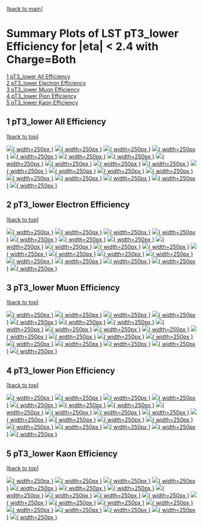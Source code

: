 [[back to main](./)]

# <a name="top"></a> Summary Plots of LST pT3_lower Efficiency for |eta| < 2.4 with Charge=Both

[1 pT3_lower All Efficiency](#1)<br/>[2 pT3_lower Electron Efficiency](#2)<br/>[3 pT3_lower Muon Efficiency](#3)<br/>[4 pT3_lower Pion Efficiency](#4)<br/>[5 pT3_lower Kaon Efficiency](#5)<br/>



## <a name="1"></a> 1 pT3_lower All Efficiency

 [[back to top](#top)]

[![](../mtv/var/pT3_lower_loweta_0_0_eff_pt.png){ width=250px }](pT3_lower_loweta_0_0_eff_pt.html)
[![](../mtv/var/pT3_lower_loweta_0_0_eff_ptzoom.png){ width=250px }](pT3_lower_loweta_0_0_eff_ptzoom.html)
[![](../mtv/var/pT3_lower_loweta_0_0_eff_ptlow.png){ width=250px }](pT3_lower_loweta_0_0_eff_ptlow.html)
[![](../mtv/var/pT3_lower_loweta_0_0_eff_ptlowzoom.png){ width=250px }](pT3_lower_loweta_0_0_eff_ptlowzoom.html)
[![](../mtv/var/pT3_lower_loweta_0_0_eff_ptmtv.png){ width=250px }](pT3_lower_loweta_0_0_eff_ptmtv.html)
[![](../mtv/var/pT3_lower_loweta_0_0_eff_ptmtvzoom.png){ width=250px }](pT3_lower_loweta_0_0_eff_ptmtvzoom.html)
[![](../mtv/var/pT3_lower_loweta_0_0_eff_eta.png){ width=250px }](pT3_lower_loweta_0_0_eff_eta.html)
[![](../mtv/var/pT3_lower_loweta_0_0_eff_etazoom.png){ width=250px }](pT3_lower_loweta_0_0_eff_etazoom.html)
[![](../mtv/var/pT3_lower_loweta_0_0_eff_etacoarse.png){ width=250px }](pT3_lower_loweta_0_0_eff_etacoarse.html)
[![](../mtv/var/pT3_lower_loweta_0_0_eff_etacoarsezoom.png){ width=250px }](pT3_lower_loweta_0_0_eff_etacoarsezoom.html)
[![](../mtv/var/pT3_lower_loweta_0_0_eff_phi.png){ width=250px }](pT3_lower_loweta_0_0_eff_phi.html)
[![](../mtv/var/pT3_lower_loweta_0_0_eff_phizoom.png){ width=250px }](pT3_lower_loweta_0_0_eff_phizoom.html)
[![](../mtv/var/pT3_lower_loweta_0_0_eff_phicoarse.png){ width=250px }](pT3_lower_loweta_0_0_eff_phicoarse.html)
[![](../mtv/var/pT3_lower_loweta_0_0_eff_phicoarsezoom.png){ width=250px }](pT3_lower_loweta_0_0_eff_phicoarsezoom.html)
[![](../mtv/var/pT3_lower_loweta_0_0_eff_dxy.png){ width=250px }](pT3_lower_loweta_0_0_eff_dxy.html)
[![](../mtv/var/pT3_lower_loweta_0_0_eff_dxycoarse.png){ width=250px }](pT3_lower_loweta_0_0_eff_dxycoarse.html)
[![](../mtv/var/pT3_lower_loweta_0_0_eff_dxycoarsezoom.png){ width=250px }](pT3_lower_loweta_0_0_eff_dxycoarsezoom.html)
[![](../mtv/var/pT3_lower_loweta_0_0_eff_dz.png){ width=250px }](pT3_lower_loweta_0_0_eff_dz.html)
[![](../mtv/var/pT3_lower_loweta_0_0_eff_dzcoarse.png){ width=250px }](pT3_lower_loweta_0_0_eff_dzcoarse.html)
[![](../mtv/var/pT3_lower_loweta_0_0_eff_dzcoarsezoom.png){ width=250px }](pT3_lower_loweta_0_0_eff_dzcoarsezoom.html)


## <a name="2"></a> 2 pT3_lower Electron Efficiency

 [[back to top](#top)]

[![](../mtv/var/pT3_lower_loweta_11_0_eff_pt.png){ width=250px }](pT3_lower_loweta_11_0_eff_pt.html)
[![](../mtv/var/pT3_lower_loweta_11_0_eff_ptzoom.png){ width=250px }](pT3_lower_loweta_11_0_eff_ptzoom.html)
[![](../mtv/var/pT3_lower_loweta_11_0_eff_ptlow.png){ width=250px }](pT3_lower_loweta_11_0_eff_ptlow.html)
[![](../mtv/var/pT3_lower_loweta_11_0_eff_ptlowzoom.png){ width=250px }](pT3_lower_loweta_11_0_eff_ptlowzoom.html)
[![](../mtv/var/pT3_lower_loweta_11_0_eff_ptmtv.png){ width=250px }](pT3_lower_loweta_11_0_eff_ptmtv.html)
[![](../mtv/var/pT3_lower_loweta_11_0_eff_ptmtvzoom.png){ width=250px }](pT3_lower_loweta_11_0_eff_ptmtvzoom.html)
[![](../mtv/var/pT3_lower_loweta_11_0_eff_eta.png){ width=250px }](pT3_lower_loweta_11_0_eff_eta.html)
[![](../mtv/var/pT3_lower_loweta_11_0_eff_etazoom.png){ width=250px }](pT3_lower_loweta_11_0_eff_etazoom.html)
[![](../mtv/var/pT3_lower_loweta_11_0_eff_etacoarse.png){ width=250px }](pT3_lower_loweta_11_0_eff_etacoarse.html)
[![](../mtv/var/pT3_lower_loweta_11_0_eff_etacoarsezoom.png){ width=250px }](pT3_lower_loweta_11_0_eff_etacoarsezoom.html)
[![](../mtv/var/pT3_lower_loweta_11_0_eff_phi.png){ width=250px }](pT3_lower_loweta_11_0_eff_phi.html)
[![](../mtv/var/pT3_lower_loweta_11_0_eff_phizoom.png){ width=250px }](pT3_lower_loweta_11_0_eff_phizoom.html)
[![](../mtv/var/pT3_lower_loweta_11_0_eff_phicoarse.png){ width=250px }](pT3_lower_loweta_11_0_eff_phicoarse.html)
[![](../mtv/var/pT3_lower_loweta_11_0_eff_phicoarsezoom.png){ width=250px }](pT3_lower_loweta_11_0_eff_phicoarsezoom.html)
[![](../mtv/var/pT3_lower_loweta_11_0_eff_dxy.png){ width=250px }](pT3_lower_loweta_11_0_eff_dxy.html)
[![](../mtv/var/pT3_lower_loweta_11_0_eff_dxycoarse.png){ width=250px }](pT3_lower_loweta_11_0_eff_dxycoarse.html)
[![](../mtv/var/pT3_lower_loweta_11_0_eff_dxycoarsezoom.png){ width=250px }](pT3_lower_loweta_11_0_eff_dxycoarsezoom.html)
[![](../mtv/var/pT3_lower_loweta_11_0_eff_dz.png){ width=250px }](pT3_lower_loweta_11_0_eff_dz.html)
[![](../mtv/var/pT3_lower_loweta_11_0_eff_dzcoarse.png){ width=250px }](pT3_lower_loweta_11_0_eff_dzcoarse.html)
[![](../mtv/var/pT3_lower_loweta_11_0_eff_dzcoarsezoom.png){ width=250px }](pT3_lower_loweta_11_0_eff_dzcoarsezoom.html)


## <a name="3"></a> 3 pT3_lower Muon Efficiency

 [[back to top](#top)]

[![](../mtv/var/pT3_lower_loweta_13_0_eff_pt.png){ width=250px }](pT3_lower_loweta_13_0_eff_pt.html)
[![](../mtv/var/pT3_lower_loweta_13_0_eff_ptzoom.png){ width=250px }](pT3_lower_loweta_13_0_eff_ptzoom.html)
[![](../mtv/var/pT3_lower_loweta_13_0_eff_ptlow.png){ width=250px }](pT3_lower_loweta_13_0_eff_ptlow.html)
[![](../mtv/var/pT3_lower_loweta_13_0_eff_ptlowzoom.png){ width=250px }](pT3_lower_loweta_13_0_eff_ptlowzoom.html)
[![](../mtv/var/pT3_lower_loweta_13_0_eff_ptmtv.png){ width=250px }](pT3_lower_loweta_13_0_eff_ptmtv.html)
[![](../mtv/var/pT3_lower_loweta_13_0_eff_ptmtvzoom.png){ width=250px }](pT3_lower_loweta_13_0_eff_ptmtvzoom.html)
[![](../mtv/var/pT3_lower_loweta_13_0_eff_eta.png){ width=250px }](pT3_lower_loweta_13_0_eff_eta.html)
[![](../mtv/var/pT3_lower_loweta_13_0_eff_etazoom.png){ width=250px }](pT3_lower_loweta_13_0_eff_etazoom.html)
[![](../mtv/var/pT3_lower_loweta_13_0_eff_etacoarse.png){ width=250px }](pT3_lower_loweta_13_0_eff_etacoarse.html)
[![](../mtv/var/pT3_lower_loweta_13_0_eff_etacoarsezoom.png){ width=250px }](pT3_lower_loweta_13_0_eff_etacoarsezoom.html)
[![](../mtv/var/pT3_lower_loweta_13_0_eff_phi.png){ width=250px }](pT3_lower_loweta_13_0_eff_phi.html)
[![](../mtv/var/pT3_lower_loweta_13_0_eff_phizoom.png){ width=250px }](pT3_lower_loweta_13_0_eff_phizoom.html)
[![](../mtv/var/pT3_lower_loweta_13_0_eff_phicoarse.png){ width=250px }](pT3_lower_loweta_13_0_eff_phicoarse.html)
[![](../mtv/var/pT3_lower_loweta_13_0_eff_phicoarsezoom.png){ width=250px }](pT3_lower_loweta_13_0_eff_phicoarsezoom.html)
[![](../mtv/var/pT3_lower_loweta_13_0_eff_dxy.png){ width=250px }](pT3_lower_loweta_13_0_eff_dxy.html)
[![](../mtv/var/pT3_lower_loweta_13_0_eff_dxycoarse.png){ width=250px }](pT3_lower_loweta_13_0_eff_dxycoarse.html)
[![](../mtv/var/pT3_lower_loweta_13_0_eff_dxycoarsezoom.png){ width=250px }](pT3_lower_loweta_13_0_eff_dxycoarsezoom.html)
[![](../mtv/var/pT3_lower_loweta_13_0_eff_dz.png){ width=250px }](pT3_lower_loweta_13_0_eff_dz.html)
[![](../mtv/var/pT3_lower_loweta_13_0_eff_dzcoarse.png){ width=250px }](pT3_lower_loweta_13_0_eff_dzcoarse.html)
[![](../mtv/var/pT3_lower_loweta_13_0_eff_dzcoarsezoom.png){ width=250px }](pT3_lower_loweta_13_0_eff_dzcoarsezoom.html)


## <a name="4"></a> 4 pT3_lower Pion Efficiency

 [[back to top](#top)]

[![](../mtv/var/pT3_lower_loweta_211_0_eff_pt.png){ width=250px }](pT3_lower_loweta_211_0_eff_pt.html)
[![](../mtv/var/pT3_lower_loweta_211_0_eff_ptzoom.png){ width=250px }](pT3_lower_loweta_211_0_eff_ptzoom.html)
[![](../mtv/var/pT3_lower_loweta_211_0_eff_ptlow.png){ width=250px }](pT3_lower_loweta_211_0_eff_ptlow.html)
[![](../mtv/var/pT3_lower_loweta_211_0_eff_ptlowzoom.png){ width=250px }](pT3_lower_loweta_211_0_eff_ptlowzoom.html)
[![](../mtv/var/pT3_lower_loweta_211_0_eff_ptmtv.png){ width=250px }](pT3_lower_loweta_211_0_eff_ptmtv.html)
[![](../mtv/var/pT3_lower_loweta_211_0_eff_ptmtvzoom.png){ width=250px }](pT3_lower_loweta_211_0_eff_ptmtvzoom.html)
[![](../mtv/var/pT3_lower_loweta_211_0_eff_eta.png){ width=250px }](pT3_lower_loweta_211_0_eff_eta.html)
[![](../mtv/var/pT3_lower_loweta_211_0_eff_etazoom.png){ width=250px }](pT3_lower_loweta_211_0_eff_etazoom.html)
[![](../mtv/var/pT3_lower_loweta_211_0_eff_etacoarse.png){ width=250px }](pT3_lower_loweta_211_0_eff_etacoarse.html)
[![](../mtv/var/pT3_lower_loweta_211_0_eff_etacoarsezoom.png){ width=250px }](pT3_lower_loweta_211_0_eff_etacoarsezoom.html)
[![](../mtv/var/pT3_lower_loweta_211_0_eff_phi.png){ width=250px }](pT3_lower_loweta_211_0_eff_phi.html)
[![](../mtv/var/pT3_lower_loweta_211_0_eff_phizoom.png){ width=250px }](pT3_lower_loweta_211_0_eff_phizoom.html)
[![](../mtv/var/pT3_lower_loweta_211_0_eff_phicoarse.png){ width=250px }](pT3_lower_loweta_211_0_eff_phicoarse.html)
[![](../mtv/var/pT3_lower_loweta_211_0_eff_phicoarsezoom.png){ width=250px }](pT3_lower_loweta_211_0_eff_phicoarsezoom.html)
[![](../mtv/var/pT3_lower_loweta_211_0_eff_dxy.png){ width=250px }](pT3_lower_loweta_211_0_eff_dxy.html)
[![](../mtv/var/pT3_lower_loweta_211_0_eff_dxycoarse.png){ width=250px }](pT3_lower_loweta_211_0_eff_dxycoarse.html)
[![](../mtv/var/pT3_lower_loweta_211_0_eff_dxycoarsezoom.png){ width=250px }](pT3_lower_loweta_211_0_eff_dxycoarsezoom.html)
[![](../mtv/var/pT3_lower_loweta_211_0_eff_dz.png){ width=250px }](pT3_lower_loweta_211_0_eff_dz.html)
[![](../mtv/var/pT3_lower_loweta_211_0_eff_dzcoarse.png){ width=250px }](pT3_lower_loweta_211_0_eff_dzcoarse.html)
[![](../mtv/var/pT3_lower_loweta_211_0_eff_dzcoarsezoom.png){ width=250px }](pT3_lower_loweta_211_0_eff_dzcoarsezoom.html)


## <a name="5"></a> 5 pT3_lower Kaon Efficiency

 [[back to top](#top)]

[![](../mtv/var/pT3_lower_loweta_321_0_eff_pt.png){ width=250px }](pT3_lower_loweta_321_0_eff_pt.html)
[![](../mtv/var/pT3_lower_loweta_321_0_eff_ptzoom.png){ width=250px }](pT3_lower_loweta_321_0_eff_ptzoom.html)
[![](../mtv/var/pT3_lower_loweta_321_0_eff_ptlow.png){ width=250px }](pT3_lower_loweta_321_0_eff_ptlow.html)
[![](../mtv/var/pT3_lower_loweta_321_0_eff_ptlowzoom.png){ width=250px }](pT3_lower_loweta_321_0_eff_ptlowzoom.html)
[![](../mtv/var/pT3_lower_loweta_321_0_eff_ptmtv.png){ width=250px }](pT3_lower_loweta_321_0_eff_ptmtv.html)
[![](../mtv/var/pT3_lower_loweta_321_0_eff_ptmtvzoom.png){ width=250px }](pT3_lower_loweta_321_0_eff_ptmtvzoom.html)
[![](../mtv/var/pT3_lower_loweta_321_0_eff_eta.png){ width=250px }](pT3_lower_loweta_321_0_eff_eta.html)
[![](../mtv/var/pT3_lower_loweta_321_0_eff_etazoom.png){ width=250px }](pT3_lower_loweta_321_0_eff_etazoom.html)
[![](../mtv/var/pT3_lower_loweta_321_0_eff_etacoarse.png){ width=250px }](pT3_lower_loweta_321_0_eff_etacoarse.html)
[![](../mtv/var/pT3_lower_loweta_321_0_eff_etacoarsezoom.png){ width=250px }](pT3_lower_loweta_321_0_eff_etacoarsezoom.html)
[![](../mtv/var/pT3_lower_loweta_321_0_eff_phi.png){ width=250px }](pT3_lower_loweta_321_0_eff_phi.html)
[![](../mtv/var/pT3_lower_loweta_321_0_eff_phizoom.png){ width=250px }](pT3_lower_loweta_321_0_eff_phizoom.html)
[![](../mtv/var/pT3_lower_loweta_321_0_eff_phicoarse.png){ width=250px }](pT3_lower_loweta_321_0_eff_phicoarse.html)
[![](../mtv/var/pT3_lower_loweta_321_0_eff_phicoarsezoom.png){ width=250px }](pT3_lower_loweta_321_0_eff_phicoarsezoom.html)
[![](../mtv/var/pT3_lower_loweta_321_0_eff_dxy.png){ width=250px }](pT3_lower_loweta_321_0_eff_dxy.html)
[![](../mtv/var/pT3_lower_loweta_321_0_eff_dxycoarse.png){ width=250px }](pT3_lower_loweta_321_0_eff_dxycoarse.html)
[![](../mtv/var/pT3_lower_loweta_321_0_eff_dxycoarsezoom.png){ width=250px }](pT3_lower_loweta_321_0_eff_dxycoarsezoom.html)
[![](../mtv/var/pT3_lower_loweta_321_0_eff_dz.png){ width=250px }](pT3_lower_loweta_321_0_eff_dz.html)
[![](../mtv/var/pT3_lower_loweta_321_0_eff_dzcoarse.png){ width=250px }](pT3_lower_loweta_321_0_eff_dzcoarse.html)
[![](../mtv/var/pT3_lower_loweta_321_0_eff_dzcoarsezoom.png){ width=250px }](pT3_lower_loweta_321_0_eff_dzcoarsezoom.html)
